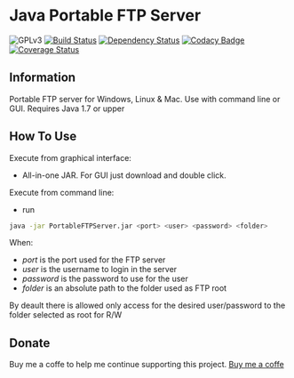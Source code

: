 # Java Portable FTP Server


![GPLv3](http://img.shields.io/badge/license-GPLv3-blue.svg)
[![Build Status](https://travis-ci.org/dubasdey/portable-ftp-server.svg?branch=master)](https://travis-ci.org/dubasdey/portable-ftp-server)
[![Dependency Status](https://www.versioneye.com/user/projects/5714cbcbfcd19a0039f1750c/badge.svg?style=flat)](https://www.versioneye.com/user/projects/5714cbcbfcd19a0039f1750c)
[![Codacy Badge](https://api.codacy.com/project/badge/Grade/38d7eeeac19343e28bec884c4a99621d)](https://www.codacy.com/app/dubasdey/portable-ftp-server?utm_source=github.com&amp;utm_medium=referral&amp;utm_content=dubasdey/portable-ftp-server&amp;utm_campaign=Badge_Grade)
[![Coverage Status](https://coveralls.io/repos/github/dubasdey/portable-ftp-server/badge.svg?branch=master)](https://coveralls.io/github/dubasdey/portable-ftp-server?branch=master)

Information
-----------------------------------------------------------------------------------------

Portable FTP server for Windows, Linux & Mac. Use with command line or GUI. Requires Java 1.7 or upper


How To Use	
-----------------------------------------------------------------------------------------

Execute from graphical interface: 
* All-in-one JAR. For GUI just download and double click.

Execute from command line:
* run
```sh 
java -jar PortableFTPServer.jar <port> <user> <password> <folder>
```

When:
* *port* is the port used for the FTP server
* *user* is the username to login in the server
* *password* is the password to use for the user
* *folder* is an absolute path to the folder used as FTP root

By deault there is allowed only access for the desired user/password to the folder selected as root for R/W



Donate
-----------------------------------------------------------------------------------------
Buy me a coffe to help me continue supporting this project. 
<a href="https://www.paypal.com/donate/?hosted_button_id=K6DQ5GLE8KHGY">Buy me a coffe</a>

